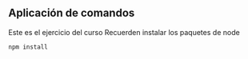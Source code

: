 ## Aplicación de comandos
Este es el ejercicio del curso
Recuerden instalar los paquetes de node

```
npm install
```